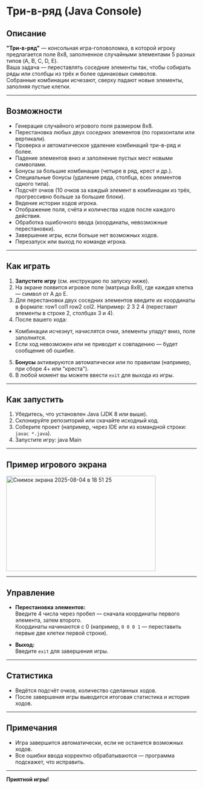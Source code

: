 # Три-в-ряд (Java Console)

## Описание

**"Три-в-ряд"** — консольная игра-головоломка, в которой игроку предлагается поле 8x8, заполненное случайными элементами 5 разных типов (A, B, C, D, E).  
Ваша задача — переставлять соседние элементы так, чтобы собирать ряды или столбцы из трёх и более одинаковых символов.  
Собранные комбинации исчезают, сверху падают новые элементы, заполняя пустые клетки.

---

## Возможности

- Генерация случайного игрового поля размером 8x8.
- Перестановка любых двух соседних элементов (по горизонтали или вертикали).
- Проверка и автоматическое удаление комбинаций три-в-ряд и более.
- Падение элементов вниз и заполнение пустых мест новыми символами.
- Бонусы за большие комбинации (четыре в ряд, крест и др.).
- Специальные бонусы (удаление ряда, столбца, всех элементов одного типа).
- Подсчёт очков (10 очков за каждый элемент в комбинации из трёх, прогрессивно больше за большие блоки).
- Ведение истории ходов игрока.
- Отображение поля, счёта и количества ходов после каждого действия.
- Обработка ошибочного ввода (координаты, невозможные перестановки).
- Завершение игры, если больше нет возможных ходов.
- Перезапуск или выход по команде игрока.

---

## Как играть

1. **Запустите игру** (см. инструкцию по запуску ниже).
2. На экране появится игровое поле (матрица 8x8), где каждая клетка — символ от A до E.
3. Для перестановки двух соседних элементов введите их координаты в формате: row1 col1 row2 col2. Например: 2 3 2 4 (переставит элементы в строке 2, столбцах 3 и 4).
4. После вашего хода:
- Комбинации исчезнут, начислятся очки, элементы упадут вниз, поле заполнится.
- Если ход невозможен или не приводит к совпадению — будет сообщение об ошибке.

5. **Бонусы** активируются автоматически или по правилам (например, при сборе 4+ или "креста").
6. В любой момент вы можете ввести `exit` для выхода из игры.

---

## Как запустить

1. Убедитесь, что установлен Java (JDK 8 или выше).
2. Склонируйте репозиторий или скачайте исходный код.
3. Соберите проект (например, через IDE или из командной строки: `javac *.java`).
4. Запустите игру: java Main

---

## Пример игрового экрана
<img width="395" height="252" alt="Снимок экрана 2025-08-04 в 18 51 25" src="https://github.com/user-attachments/assets/4690a9bd-f622-4f0f-ba13-5e0039362bc5" />


---

## Управление

- **Перестановка элементов:**  
  Введите 4 числа через пробел — сначала координаты первого элемента, затем второго.  
  Координаты начинаются с 0 (например, `0 0 0 1` — переставить первые две клетки первой строки).

- **Выход:**  
  Введите `exit` для завершения игры.

---

## Статистика

- Ведётся подсчёт очков, количество сделанных ходов.
- После завершения игры выводится итоговая статистика и история ходов.

---

## Примечания

- Игра завершится автоматически, если не останется возможных ходов.
- Все ошибки ввода корректно обрабатываются — программа подскажет, что исправить.

---

**Приятной игры!**

